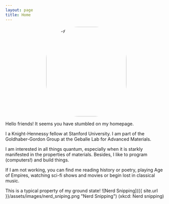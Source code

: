 ```yaml
---
layout: page 
title: Home
---
```


<img src= "{{ site.url }}/assets/images/sandesh.png" alt="Sandy" height="280" width="250" style="border-radius: 100px; margin-left: auto; margin-right: auto; display: block"> 

Hello friends! It seems you have stumbled on my homepage.

I a Knight-Hennessy fellow at Stanford University. I am part of the Goldhaber-Gordon Group at the Geballe Lab for Advanced Materials.

I am interested in all things quantum, especially when it is starkly manifested in the properties of materials. Besides, I like to program (computers!) and build things.

If I am not working, you can find me reading history or poetry, playing Age of Empires, watching sci-fi shows and movies or begin lost in classical music.

This is a typical property of my ground state! 
![Nerd Snipping]({{ site.url }}/assets/images/nerd_sniping.png "Nerd Snipping")
(xkcd: Nerd snipping)
